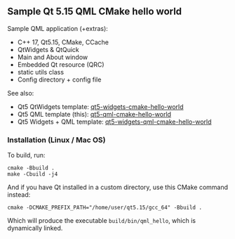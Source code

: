 ## Sample Qt 5.15 QML CMake hello world

Sample QML application (+extras):

- C++ 17, Qt5.15, CMake, CCache
- QtWidgets & QtQuick
- Main and About window
- Embedded Qt resource (QRC) 
- static utils class
- Config directory + config file

See also:

- Qt5 QtWidgets template: [qt5-widgets-cmake-hello-world](https://github.com/kroketio/qt5-widgets-cmake-hello-world)
- Qt5 QML template (this): [qt5-qml-cmake-hello-world](https://github.com/kroketio/qt5-qml-cmake-hello-world)
- Qt5 Widgets + QML template: [qt5-widgets-qml-cmake-hello-world](https://github.com/kroketio/qt5-widgets-qml-cmake-hello-world)

### Installation (Linux / Mac OS)

To build, run:

```text
cmake -Bbuild .
make -Cbuild -j4
```

And if you have Qt installed in a custom directory, use this CMake command instead:

```text
cmake -DCMAKE_PREFIX_PATH="/home/user/qt5.15/gcc_64" -Bbuild .
```

Which will produce the executable `build/bin/qml_hello`, which is dynamically linked.
